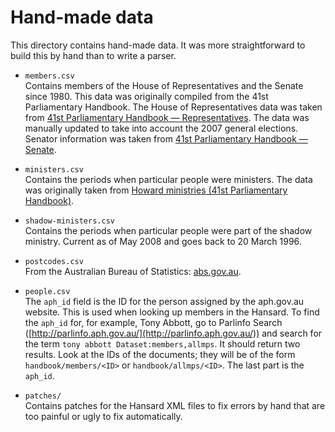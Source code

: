 # Hand-made data

This directory contains hand-made data. It was more straightforward to build this by hand than to write a parser.

- `members.csv`  
    Contains members of the House of Representatives and the Senate since 1980. This data was originally compiled from the 41st Parliamentary Handbook. The House of Representatives data was taken from [41st Parliamentary Handbook — Representatives](http://www.aph.gov.au/library/handbook41st/historical/representatives/index.htm). The data was manually updated to take into account the 2007 general elections. Senator information was taken from [41st Parliamentary Handbook — Senate](http://www.aph.gov.au/library/handbook41st/historical/senate/index.htm).

- `ministers.csv`  
    Contains the periods when particular people were ministers. The data was originally taken from [Howard ministries (41st Parliamentary Handbook)](http://www.aph.gov.au/library/handbook41st/historical/ministries/59.howard.htm).

- `shadow-ministers.csv`  
    Contains the periods when particular people were part of the shadow ministry. Current as of May 2008 and goes back to 20 March 1996.

- `postcodes.csv`  
    From the Australian Bureau of Statistics: [abs.gov.au](http://www.abs.gov.au/).

- `people.csv`  
    The `aph_id` field is the ID for the person assigned by the aph.gov.au website. This is used when looking up members in the Hansard. To find the `aph_id` for, for example, Tony Abbott, go to Parlinfo Search ([http://parlinfo.aph.gov.au/](http://parlinfo.aph.gov.au/)) and search for the term `tony abbott Dataset:members,allmps`. It should return two results. Look at the IDs of the documents; they will be of the form `handbook/members/<ID>` or `handbook/allmps/<ID>`. The last part is the `aph_id`.

- `patches/`  
    Contains patches for the Hansard XML files to fix errors by hand that are too painful or ugly to fix automatically.
